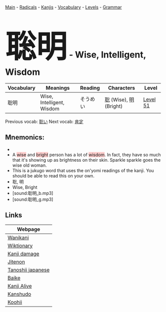 <style> bigfont {font-size: 100px}</style>
[Main](../README.md) -
[Radicals](../radicals.md) -
[Kanjis](../kanjis.md) -
[Vocabulary](../vocabulary.md) -
[Levels](../levels.md) -
[Grammar](../grammar.md)
# <bigfont> 聡明</bigfont> - Wise, Intelligent, Wisdom 

| Vocabulary | Meanings | Reading | Characters | Level |
| --- | --- | --- | --- | --- |
| 聡明 | Wise, Intelligent, Wisdom | そうめい |  [聡](../kanjis/聡.md) (Wise), [明](../kanjis/明.md) (Bright) | [Level 51](../levels/wk_level51.md) |

Previous vocab: [聡い](聡い.md) Next vocab: [肯定](肯定.md) 

## Mnemonics:

* 
* A <span style="background-color:#ffcccb"> wise</span> and <span style="background-color:#ffcccb"> bright</span> person has a lot of <span style="background-color:#ffcccb"> wisdom</span>. In fact, they have so much that it's showing up as brightness on their skin. Sparkle sparkle goes the wise old woman.
* This is a jukugo word that uses the on'yomi readings of the kanji. You should be able to read this on your own.
* 聡, 明
* Wise, Bright
* [sound:聡明_b.mp3]
* [sound:聡明_g.mp3]


## Links 

| Webpage |
| --- |
| [Wanikani          ](https://www.wanikani.com/kanji/聡明) |
| [Wiktionary        ](https://en.wiktionary.org/wiki/聡明) |
| [Kanji damage      ](http://www.kanjidamage.com/kanji/search?utf8=✓&q=聡明) |
| [Jitenon           ](https://jitenon.com/kanji/聡明) |
| [Tanoshii japanese ](https://www.tanoshiijapanese.com/dictionary/kanji.cfm?k=聡明) |
| [Baike             ](https://baike.baidu.com/item/聡明) |
| [Kanji Alive       ](https://app.kanjialive.com/聡明) |
| [Kanshudo          ](https://www.kanshudo.com/searchmn?q=聡明) |
| [Koohii            ](https://kanji.koohii.com/study/kanji/聡明) |
